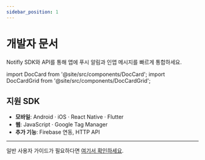 ```yaml
---
sidebar_position: 1
---
```


# 개발자 문서

Notifly SDK와 API를 통해 앱에 푸시 알림과 인앱 메시지를 빠르게 통합하세요. 

import DocCard from '@site/src/components/DocCard';
import DocCardGrid from '@site/src/components/DocCardGrid';

<div className="doccards-blue">
<DocCardGrid cols={2}>
  <DocCard
    title="SDK 가이드"
    description="iOS · Android · React Native · Flutter 연동"
    href="/developer-docs/sdk"
    icon="📱"
  />
  <DocCard
    title="고급 기능"
    description="고급 기능 가이드"
    href="/developer-docs/push-notification-icon"
    icon="📱"
  />
  <DocCard
    title="HTTP API"
    description="REST API로 직접 연동"
    href="/developer-docs/http-api"
    icon="🔗"
  />
  <DocCard
    title="연동 테스트"
    description="SDK 연동 검증 및 디버깅"
    href="/developer-docs/integration-test"
    icon="🧪"
  />
</DocCardGrid>
</div>

## 지원 SDK
- **모바일**: Android · iOS · React Native · Flutter  
- **웹**: JavaScript · Google Tag Manager  
- **추가 기능**: Firebase 연동, HTTP API  

---

일반 사용자 가이드가 필요하다면 [여기서 확인하세요](/docs/notifly-user-guide).